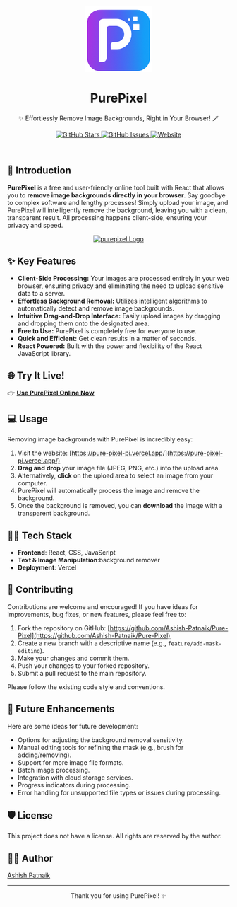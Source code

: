 <p align="center">
  <a href="https://pure-pixel-pi.vercel.app/">
    <img src="./public/icon.ico" alt="PurePixel Logo" width="150">
  </a>
</p>

<h1 align="center">PurePixel</h1>

<p align="center">
  ✨ Effortlessly Remove Image Backgrounds, Right in Your Browser! 🪄
</p>

<p align="center">
  <a href="https://github.com/Ashish-Patnaik/Pure-Pixel">
    <img src="https://img.shields.io/github/stars/Ashish-Patnaik/Pure-Pixel?style=social" alt="GitHub Stars">
  </a>
  <a href="https://github.com/Ashish-Patnaik/Pure-Pixel/issues">
    <img src="https://img.shields.io/github/issues/Ashish-Patnaik/Pure-Pixel" alt="GitHub Issues">
  </a>
  <a href="https://pure-pixel-pi.vercel.app/">
    <img src="https://img.shields.io/badge/Website-Online-brightgreen" alt="Website">
  </a>
</p>

<br>


## 🚀 Introduction

**PurePixel** is a free and user-friendly online tool built with React that allows you to **remove image backgrounds directly in your browser**. Say goodbye to complex software and lengthy processes! Simply upload your image, and PurePixel will intelligently remove the background, leaving you with a clean, transparent result. All processing happens client-side, ensuring your privacy and speed.

<p align="center">
  <a href="https://compress-quick.vercel.app/">
    <img src="https://github.com/user-attachments/assets/b6a95932-6170-415b-b7d7-db0bc69ec792" alt="purepixel Logo" width="250">
  </a>
</p>

## ✨ Key Features

* **Client-Side Processing:** Your images are processed entirely in your web browser, ensuring privacy and eliminating the need to upload sensitive data to a server.
* **Effortless Background Removal:** Utilizes intelligent algorithms to automatically detect and remove image backgrounds.
* **Intuitive Drag-and-Drop Interface:** Easily upload images by dragging and dropping them onto the designated area.
* **Free to Use:** PurePixel is completely free for everyone to use.
* **Quick and Efficient:** Get clean results in a matter of seconds.
* **React Powered:** Built with the power and flexibility of the React JavaScript library.
  
## 🌐 Try It Live!

👉 **[Use PurePixel Online Now](https://pure-pixel-pi.vercel.app/)**


## 💻 Usage

Removing image backgrounds with PurePixel is incredibly easy:

1.  Visit the website: [https://pure-pixel-pi.vercel.app/](https://pure-pixel-pi.vercel.app/)
2.  **Drag and drop** your image file (JPEG, PNG, etc.) into the upload area.
3.  Alternatively, **click** on the upload area to select an image from your computer.
4.  PurePixel will automatically process the image and remove the background.
5.  Once the background is removed, you can **download** the image with a transparent background.

## 🧑‍💻 Tech Stack 

* **Frontend**: React, CSS, JavaScript
* **Text & Image Manipulation**:background remover
* **Deployment**: Vercel
  
## 🚀 Contributing

Contributions are welcome and encouraged! If you have ideas for improvements, bug fixes, or new features, please feel free to:

1.  Fork the repository on GitHub: [https://github.com/Ashish-Patnaik/Pure-Pixel](https://github.com/Ashish-Patnaik/Pure-Pixel)
2.  Create a new branch with a descriptive name (e.g., `feature/add-mask-editing`).
3.  Make your changes and commit them.
4.  Push your changes to your forked repository.
5.  Submit a pull request to the main repository.

Please follow the existing code style and conventions.

## 🤔 Future Enhancements

Here are some ideas for future development:

* Options for adjusting the background removal sensitivity.
* Manual editing tools for refining the mask (e.g., brush for adding/removing).
* Support for more image file formats.
* Batch image processing.
* Integration with cloud storage services.
* Progress indicators during processing.
* Error handling for unsupported file types or issues during processing.


## 🛡️ License

This project does not have a license. All rights are reserved by the author.

## 👨‍💻 Author

[Ashish Patnaik](https://github.com/Ashish-Patnaik)

---

<p align="center">
  Thank you for using PurePixel! ✨
</p>
